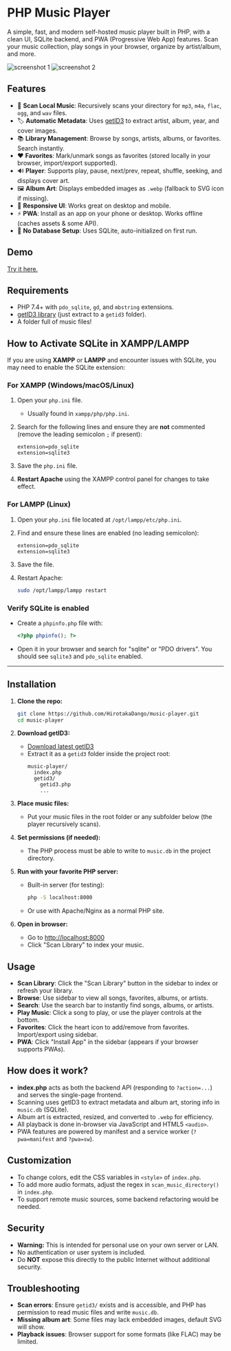 # PHP Music Player

A simple, fast, and modern self-hosted music player built in PHP, with a clean UI, SQLite backend, and PWA (Progressive Web App) features. Scan your music collection, play songs in your browser, organize by artist/album, and more.

![screenshot 1](https://github.com/user-attachments/assets/95573c62-7bf9-4ea5-9bf2-0fbea11a427c)
![screenshot 2](https://github.com/user-attachments/assets/ccb66c16-0679-49dc-ac34-1ea0513e98d5)

## Features

- 🎵 **Scan Local Music**: Recursively scans your directory for `mp3`, `m4a`, `flac`, `ogg`, and `wav` files.
- 🏷️ **Automatic Metadata**: Uses [getID3](https://github.com/JamesHeinrich/getID3) to extract artist, album, year, and cover images.
- 📚 **Library Management**: Browse by songs, artists, albums, or favorites. Search instantly.
- ❤️ **Favorites**: Mark/unmark songs as favorites (stored locally in your browser, import/export supported).
- 🔊 **Player**: Supports play, pause, next/prev, repeat, shuffle, seeking, and displays cover art.
- 🖼️ **Album Art**: Displays embedded images as `.webp` (fallback to SVG icon if missing).
- 📱 **Responsive UI**: Works great on desktop and mobile.
- ⚡ **PWA**: Install as an app on your phone or desktop. Works offline (caches assets & some API).
- 🚀 **No Database Setup**: Uses SQLite, auto-initialized on first run.

## Demo

[Try it here.](phpmusic.rf.gd/)

## Requirements

- PHP 7.4+ with `pdo_sqlite`, `gd`, and `mbstring` extensions.
- [getID3 library](https://github.com/JamesHeinrich/getID3) (just extract to a `getid3` folder).
- A folder full of music files!

## How to Activate SQLite in XAMPP/LAMPP

If you are using **XAMPP** or **LAMPP** and encounter issues with SQLite, you may need to enable the SQLite extension:

### For XAMPP (Windows/macOS/Linux)

1. Open your `php.ini` file.  
   - Usually found in `xampp/php/php.ini`.

2. Search for the following lines and ensure they are **not** commented (remove the leading semicolon `;` if present):

    ```
    extension=pdo_sqlite
    extension=sqlite3
    ```

3. Save the `php.ini` file.

4. **Restart Apache** using the XAMPP control panel for changes to take effect.

### For LAMPP (Linux)

1. Open your `php.ini` file located at `/opt/lampp/etc/php.ini`.

2. Find and ensure these lines are enabled (no leading semicolon):

    ```
    extension=pdo_sqlite
    extension=sqlite3
    ```

3. Save the file.

4. Restart Apache:

    ```bash
    sudo /opt/lampp/lampp restart
    ```

### Verify SQLite is enabled

- Create a `phpinfo.php` file with:
    ```php
    <?php phpinfo(); ?>
    ```
- Open it in your browser and search for "sqlite" or "PDO drivers". You should see `sqlite3` and `pdo_sqlite` enabled.

---

## Installation

1. **Clone the repo:**

    ```bash
    git clone https://github.com/HirotakaDango/music-player.git
    cd music-player
    ```

2. **Download getID3:**

    - [Download latest getID3](https://github.com/JamesHeinrich/getID3/releases)
    - Extract it as a `getid3` folder inside the project root:
      ```
      music-player/
        index.php
        getid3/
          getid3.php
          ...
      ```

3. **Place music files:**

    - Put your music files in the root folder or any subfolder below (the player recursively scans).

4. **Set permissions (if needed):**

    - The PHP process must be able to write to `music.db` in the project directory.

5. **Run with your favorite PHP server:**

    - Built-in server (for testing):
      ```bash
      php -S localhost:8000
      ```
    - Or use with Apache/Nginx as a normal PHP site.

6. **Open in browser:**

    - Go to [http://localhost:8000](http://localhost:8000)
    - Click "Scan Library" to index your music.

## Usage

- **Scan Library**: Click the "Scan Library" button in the sidebar to index or refresh your library.
- **Browse**: Use sidebar to view all songs, favorites, albums, or artists.
- **Search**: Use the search bar to instantly find songs, albums, or artists.
- **Play Music**: Click a song to play, or use the player controls at the bottom.
- **Favorites**: Click the heart icon to add/remove from favorites. Import/export using sidebar.
- **PWA**: Click "Install App" in the sidebar (appears if your browser supports PWAs).

## How does it work?

- **index.php** acts as both the backend API (responding to `?action=...`) and serves the single-page frontend.
- Scanning uses getID3 to extract metadata and album art, storing info in `music.db` (SQLite).
- Album art is extracted, resized, and converted to `.webp` for efficiency.
- All playback is done in-browser via JavaScript and HTML5 `<audio>`.
- PWA features are powered by manifest and a service worker (`?pwa=manifest` and `?pwa=sw`).

## Customization

- To change colors, edit the CSS variables in `<style>` of `index.php`.
- To add more audio formats, adjust the regex in `scan_music_directory()` in `index.php`.
- To support remote music sources, some backend refactoring would be needed.

## Security

- **Warning:** This is intended for personal use on your own server or LAN.
- No authentication or user system is included.
- Do **NOT** expose this directly to the public Internet without additional security.

## Troubleshooting

- **Scan errors**: Ensure `getid3/` exists and is accessible, and PHP has permission to read music files and write `music.db`.
- **Missing album art**: Some files may lack embedded images, default SVG will show.
- **Playback issues**: Browser support for some formats (like FLAC) may be limited.
